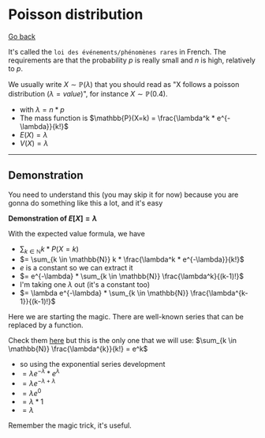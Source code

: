 # Poisson distribution

[Go back](..)

It's called the ``loi des événements/phénomènes rares`` in French.
The requirements are that the probability $p$
is really small and $n$ is high, relatively to $p$.

We usually write $X \sim \mathbb{P}(\lambda)$
that you should read as
"X follows a poisson distribution ($\lambda=value$)",
for instance $X \sim \mathbb{P}(0.4)$.

* with $\lambda = n*p$
* The mass function is $\mathbb{P}(X=k) = \frac{\lambda^k *  e^{-\lambda}}{k!}$
* $E(X) = \lambda$
* $V(X) = \lambda$

<hr class="sr">

## Demonstration

You need to understand this (you may skip it
for now) because you are gonna 
do something like this a lot, and it's easy

**Demonstration of $E[X]=\lambda$**

With the expected value formula, we have

* $\sum_{k \in \mathbb{N}} k * P(X=k)$
* $= \sum_{k \in \mathbb{N}} k *  \frac{\lambda^k *  e^{-\lambda}}{k!}$
* $e$ is a constant so we can extract it
* $= e^{-\lambda} * \sum_{k \in \mathbb{N}}  \frac{\lambda^k}{(k-1)!}$
* I'm taking one $\lambda$ out (it's a constant too)
* $= \lambda e^{-\lambda} * \sum_{k \in \mathbb{N}} \frac{\lambda^{k-1}}{(k-1)!}$

Here we are starting the magic. There are well-known
series that can be replaced by a function.

Check them [here](https://en.wikipedia.org/wiki/List_of_mathematical_series)
but this is the only one that we will use:
$\sum_{k \in \mathbb{N}} \frac{\lambda^{k}}{k!} = e^k$

* so using the exponential series development
* $= \lambda e^{-\lambda} * e^{\lambda}$
* $= \lambda e^{-\lambda+\lambda}$
* $= \lambda e^{0}$
* $= \lambda * 1$
* $= \lambda$

Remember the magic trick, it's useful.